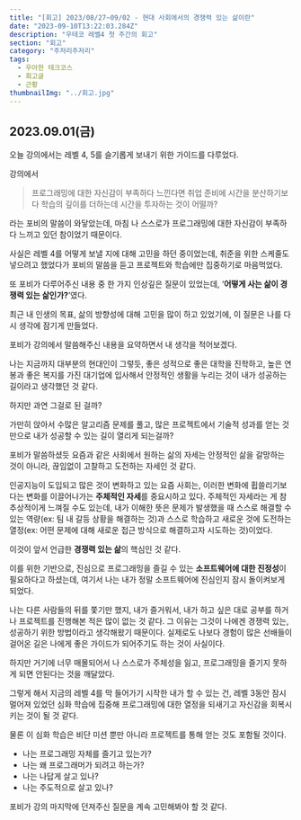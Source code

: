 ```yaml
---
title: "[회고] 2023/08/27~09/02 - 현대 사회에서의 경쟁력 있는 삶이란"
date: "2023-09-10T13:22:03.284Z"
description: "우테코 레벨4 첫 주간의 회고"
section: "회고" 
category: "주저리주저리"
tags:
  - 우아한 테크코스
  - 회고글
  - 근황
thumbnailImg: "../회고.jpg"
---
```



## 2023.09.01(금)

오늘 강의에서는 레벨 4, 5를 슬기롭게 보내기 위한 가이드를 다루었다.

강의에서 

> 프로그래밍에 대한 자신감이 부족하다 느낀다면
취업 준비에 시간을 분산하기보다
학습의 깊이를 더하는데 시간을 투자하는 것이 어떨까?
> 

라는 포비의 말씀이 와닿았는데, 마침 나 스스로가 프로그래밍에 대한 자신감이 부족하다 느끼고 있던 참이었기 때문이다.

사실은 레벨 4를 어떻게 보낼 지에 대해 고민을 하던 중이었는데, 취준을 위한 스케줄도 넣으려고 했었다가 포비의 말씀을 듣고 프로젝트와 학습에만 집중하기로 마음먹었다.

 또 포비가 다루어주신 내용 중 한 가지 인상깊은 질문이 있었는데, ‘**어떻게 사는 삶이 경쟁력 있는 삶인가?**’였다.

최근 내 인생의 목표, 삶의 방향성에 대해 고민을 많이 하고 있었기에, 이 질문은 나를 다시 생각에 잠기게 만들었다.

포비가 강의에서 말씀해주신 내용을 요약하면서 내 생각을 적어보겠다.

나는 지금까지 대부분의 현대인이 그렇듯, 좋은 성적으로 좋은 대학을 진학하고, 높은 연봉과 좋은 복지를 가진 대기업에 입사해서 안정적인 생활을 누리는 것이 내가 성공하는 길이라고 생각했던 것 같다.

하지만 과연 그걸로 된 걸까?

가만히 앉아서 수많은 알고리즘 문제를 풀고, 많은 프로젝트에서 기술적 성과를 얻는 것 만으로 내가 성공할 수 있는 길이 열리게 되는걸까?

포비가 말씀하셨듯 요즘과 같은 사회에서 원하는 삶의 자세는 안정적인 삶을 갈망하는 것이 아니라, 끊임없이 고찰하고 도전하는 자세인 것 같다.

인공지능이 도입되고 많은 것이 변화하고 있는 요즘 사회는, 이러한 변화에 휩쓸리기보다는 변화를 이끌어나가는 **주체적인 자세**를 중요시하고 있다. 주체적인 자세라는 게 참 추상적이게 느껴질 수도 있는데, 내가 이해한 뜻은 문제가 발생했을 때 스스로 해결할 수 있는 역량(ex: 팀 내 갈등 상황을 해결하는 것)과 스스로 학습하고 새로운 것에 도전하는 열정(ex: 어떤 문제에 대해 새로운 접근 방식으로 해결하고자 시도하는 것)이었다.

이것이 앞서 언급한 **경쟁력 있는 삶**의 핵심인 것 같다.

이를 위한 기반으로, 진심으로 프로그래밍을 즐길 수 있는 **소프트웨어에 대한 진정성**이 필요하다고 하셨는데, 여기서 나는 내가 정말 소프트웨어에 진심인지 잠시 돌이켜보게 되었다.

 나는 다른 사람들의 뒤를 쫓기만 했지, 내가 즐거워서, 내가 하고 싶은 대로 공부를 하거나 프로젝트를 진행해본 적은 많이 없는 것 같다. 그 이유는 그것이 나에겐 경쟁력 있는, 성공하기 위한 방법이라고 생각해왔기 때문이다. 실제로도 나보다 경험이 많은 선배들이 걸어온 길은 나에게 좋은 가이드가 되어주기도 하는 것이 사실이다.

하지만 거기에 너무 매몰되어서 나 스스로가 주체성을 잃고, 프로그래밍을 즐기지 못하게 되면 안된다는 것을 깨달았다.

그렇게 해서 지금의 레벨 4를 막 들어가기 시작한 내가 할 수 있는 건, 레벨 3동안 잠시 멀어져 있었던 심화 학습에 집중해 프로그래밍에 대한 열정을 되새기고 자신감을 회복시키는 것이 될 것 같다.

물론 이 심화 학습은 비단 미션 뿐만 아니라 프로젝트를 통해 얻는 것도 포함될 것이다.

- 나는 프로그래밍 자체를 즐기고 있는가?
- 나는 왜 프로그래머가 되려고 하는가?
- 나는 나답게 살고 있나?
- 나는 주도적으로 살고 있나?

포비가 강의 마지막에 던져주신 질문을 계속 고민해봐야 할 것 같다.